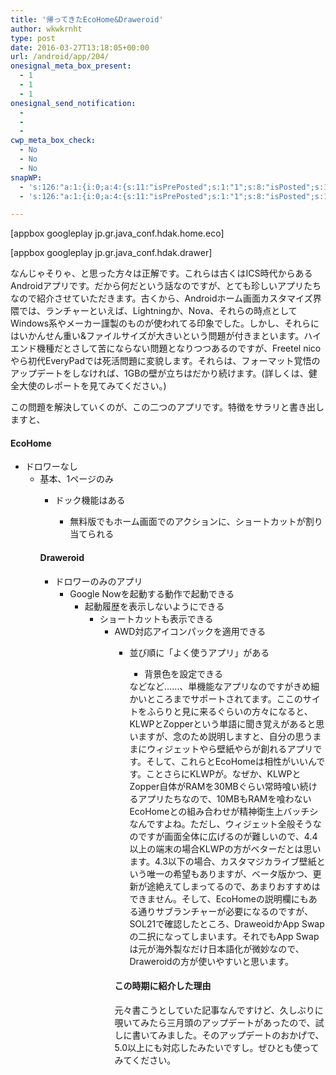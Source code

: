 ```yaml
---
title: '帰ってきたEcoHome&Draweroid'
author: wkwkrnht
type: post
date: 2016-03-27T13:18:05+00:00
url: /android/app/204/
onesignal_meta_box_present:
  - 1
  - 1
  - 1
onesignal_send_notification:
  - 
  - 
  - 
cwp_meta_box_check:
  - No
  - No
  - No
snapWP:
  - 's:126:"a:1:{i:0;a:4:{s:11:"isPrePosted";s:1:"1";s:8:"isPosted";s:1:"1";s:4:"pgID";s:3:"685";s:5:"pDate";s:19:"2016-11-03 10:10:18";}}";'
  - 's:126:"a:1:{i:0;a:4:{s:11:"isPrePosted";s:1:"1";s:8:"isPosted";s:1:"1";s:4:"pgID";s:3:"685";s:5:"pDate";s:19:"2016-11-03 10:10:18";}}";'

---
```

[appbox googleplay jp.gr.java_conf.hdak.home.eco]
  
[appbox googleplay jp.gr.java_conf.hdak.drawer]
  
なんじゃそりゃ、と思った方々は正解です。これらは古くはICS時代からあるAndroidアプリです。だから何だという話なのですが、とても珍しいアプリたちなので紹介させていただきます。古くから、Androidホーム画面カスタマイズ界隈では、ランチャーといえば、Lightningか、Nova、それらの時点としてWindows系やメーカー謹製のものが使われてる印象でした。しかし、それらにはいかんせん重い&ファイルサイズが大きいという問題が付きまといます。ハイエンド機種だとさして苦にならない問題となりつつあるのですが、Freetel nicoやら初代EveryPadでは死活問題に変貌します。それらは、フォーマット覚悟のアップデートをしなければ、1GBの壁が立ちはだかり続けます。(詳しくは、健全大使のレポートを見てみてください。)

この問題を解決していくのが、この二つのアプリです。特徴をサラリと書き出しますと、

#### EcoHome

  * ドロワーなし 
      * 基本、1ページのみ 
          * ドック機能はある 
              * 無料版でもホーム画面でのアクションに、ショートカットが割り当てられる </ul> 
            #### Draweroid
            
              * ドロワーのみのアプリ 
                  * Google Nowを起動する動作で起動できる 
                      * 起動履歴を表示しないようにできる 
                          * ショートカットも表示できる 
                              * AWD対応アイコンパックを適用できる 
                                  * 並び順に「よく使うアプリ」がある 
                                      * 背景色を設定できる</ul> 
                                    などなど……、単機能なアプリなのですがきめ細かいところまでサポートされてます。ここのサイトをふらりと見に来るぐらいの方々になると、KLWPとZopperという単語に聞き覚えがあると思いますが、念のため説明しますと、自分の思うままにウィジェットやら壁紙やらが創れるアプリです。そして、これらとEcoHomeは相性がいいんです。ことさらにKLWPが。なぜか、KLWPとZopper自体がRAMを30MBぐらい常時喰い続けるアプリたちなので、10MBもRAMを喰わないEcoHomeとの組み合わせが精神衛生上バッチシなんですよね。ただし、ウィジェット全般そうなのですが画面全体に広げるのが難しいので、4.4以上の端末の場合KLWPの方がベターだとは思います。4.3以下の場合、カスタマジカライブ壁紙という唯一の希望もありますが、ベータ版かつ、更新が途絶えてしまってるので、あまりおすすめはできません。そして、EcoHomeの説明欄にもある通りサブランチャーが必要になるのですが、SOL21で確認したところ、DraweoidかApp Swapの二択になってしまいます。それでもApp Swapは元が海外製なだけ日本語化が微妙なので、Draweroidの方が使いやすいと思います。
                                    
                                    #### この時期に紹介した理由
                                    
                                    元々書こうとしていた記事なんですけど、久しぶりに覗いてみたら三月頭のアップデートがあったので、試しに書いてみました。そのアップデートのおかげで、5.0以上にも対応したみたいですし。ぜひとも使ってみてください。